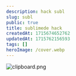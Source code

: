 ```yaml
---
description: hack subl
slug: subl
public: true
title: sublimede hack
createdAt: 1715674652762
updatedAt: 1715762156593
tags: []
heroImage: /cover.webp
---
```


![clipboard.png](/posts/subl_clipboard-png.png)
